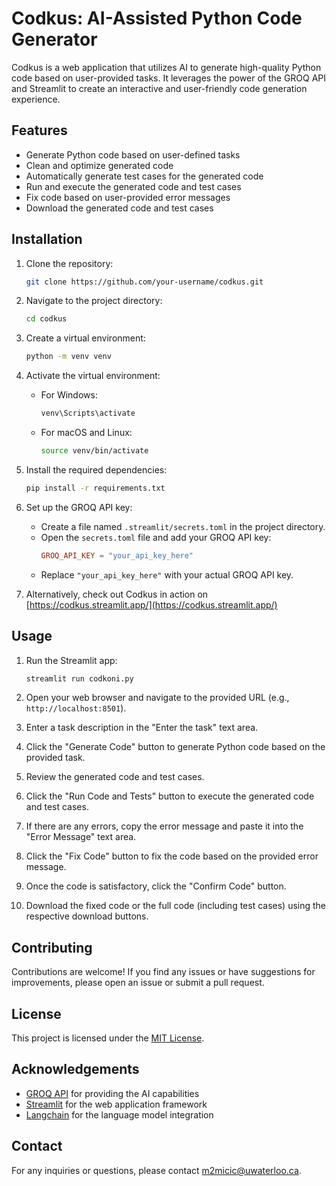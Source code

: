 # Codkus: AI-Assisted Python Code Generator

Codkus is a web application that utilizes AI to generate high-quality Python code based on user-provided tasks. It leverages the power of the GROQ API and Streamlit to create an interactive and user-friendly code generation experience.

## Features

- Generate Python code based on user-defined tasks
- Clean and optimize generated code
- Automatically generate test cases for the generated code
- Run and execute the generated code and test cases
- Fix code based on user-provided error messages
- Download the generated code and test cases

## Installation

1. Clone the repository:

   ```bash
   git clone https://github.com/your-username/codkus.git
   ```

2. Navigate to the project directory:

   ```bash
   cd codkus
   ```

3. Create a virtual environment:

   ```bash
   python -m venv venv
   ```

4. Activate the virtual environment:

   - For Windows:
     ```bash
     venv\Scripts\activate
     ```
   - For macOS and Linux:
     ```bash
     source venv/bin/activate
     ```

5. Install the required dependencies:

   ```bash
   pip install -r requirements.txt
   ```

6. Set up the GROQ API key:

   - Create a file named `.streamlit/secrets.toml` in the project directory.
   - Open the `secrets.toml` file and add your GROQ API key:
     ```toml
     GROQ_API_KEY = "your_api_key_here"
     ```
   - Replace `"your_api_key_here"` with your actual GROQ API key.
  
7. Alternatively, check out Codkus in action on [https://codkus.streamlit.app/](https://codkus.streamlit.app/)

## Usage

1. Run the Streamlit app:

   ```bash
   streamlit run codkoni.py
   ```

2. Open your web browser and navigate to the provided URL (e.g., `http://localhost:8501`).

3. Enter a task description in the "Enter the task" text area.

4. Click the "Generate Code" button to generate Python code based on the provided task.

5. Review the generated code and test cases.

6. Click the "Run Code and Tests" button to execute the generated code and test cases.

7. If there are any errors, copy the error message and paste it into the "Error Message" text area.

8. Click the "Fix Code" button to fix the code based on the provided error message.

9. Once the code is satisfactory, click the "Confirm Code" button.

10. Download the fixed code or the full code (including test cases) using the respective download buttons.

## Contributing

Contributions are welcome! If you find any issues or have suggestions for improvements, please open an issue or submit a pull request.

## License

This project is licensed under the [MIT License](LICENSE).

## Acknowledgements

- [GROQ API](https://groq.com/) for providing the AI capabilities
- [Streamlit](https://streamlit.io/) for the web application framework
- [Langchain](https://langchain.com/) for the language model integration

## Contact

For any inquiries or questions, please contact [m2micic@uwaterloo.ca](mailto:m2micic@uwaterloo.ca).
